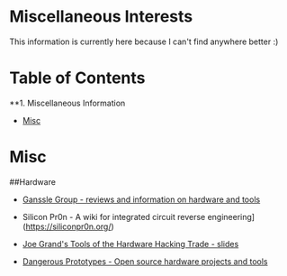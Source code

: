 # Miscellaneous Interests
This information is currently here because I can't find anywhere better :)

# Table of Contents
**1. Miscellaneous Information
* [Misc](#misc)

# Misc

##Hardware

* [Ganssle Group - reviews and information on hardware and tools](http://www.ganssle.com/)

* Silicon Pr0n - A wiki for integrated circuit reverse engineering](https://siliconpr0n.org/)

* [Joe Grand's Tools of the Hardware Hacking Trade - slides](http://www.grandideastudio.com/wp-content/uploads/tools_of_the_hardware_hacking_trade_slides.pdf)

* [Dangerous Prototypes - Open source hardware projects and tools](http://dangerousprototypes.com/blog/)
